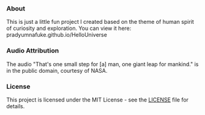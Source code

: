 ### About

This is just a little fun project I created based on the theme of human spirit of curiosity and exploration.
You can view it here:
pradyumnafuke.github.io/HelloUniverse
### Audio Attribution

The audio "That's one small step for [a] man, one giant leap for mankind." is in the public domain, courtesy of NASA.

### License

This project is licensed under the MIT License - see the [LICENSE](./LICENSE) file for details.